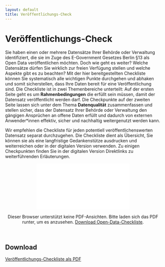 ```yaml
---
layout: default
title: Veröffentlichungs-Check
---
```


# Veröffentlichungs-Check

Sie haben einen oder mehrere Datensätze Ihrer Behörde oder Verwaltung identifiziert, die sie im Zuge des E-Government Gesetzes Berlin §13 als Open Data veröffentlichen möchten. Doch wie geht es weiter? Welche Datensätze dürfen Sie wirklich zur freien Verfügung stellen und welche Aspekte gibt es zu beachten? Mit der hier bereitgestellten Checkliste können Sie systematisch alle wichtigen Punkte durchgehen und abhaken und somit sicherstellen, dass Ihre Daten bereit für eine Veröffentlichung sind.
Die Checkliste ist in zwei Themenbereiche unterteilt: Auf der ersten Seite geht es um **Rahmenbedingungen** die erfüllt sein müssen, damit der Datensatz veröffentlicht werden darf. Die Checkpunkte auf der zweiten Seite lassen sich unter dem Thema **Datenqualität** zusammenfassen und stellen sicher, dass der Datensatz Ihrer Behörde oder Verwaltung den gängigen Ansprüchen an offene Daten erfüllt und dadurch von externen Anwender\*innen effektiv, sicher und nachhaltig weitergenutzt werden kann.

Wir empfehlen die Checkliste für jeden potentiell veröffentlichenswerten Datensatz separat durchzugehen. Die Checkliste dient als Übersicht, Sie können sie als eine langfristige Gedankenstütze ausdrucken und weiterreichen oder in der digitalen Version verwenden. Zu einigen Checkpunkten finden Sie in der digitalen Version Direktlinks zu weiterführenden Erläuterungen.

<center>
  <object data="/assets/file-download/open_data_checkliste.pdf" type="application/pdf" class="pdf">
      <embed src="/assets/file-download/open_data_checkliste.pdf">
          <p>Dieser Browser unterstützt keine PDF-Ansichten. Bitte laden sich das PDF runter, um es anzusehen. <a href="/assets/file-download/open_data_checkliste.pdf">Download Open-Data-Checkliste</a>.</p>
  </object>
</center>
<br>


## Download

[Veröffentlichungs-Checkliste als PDF](/assets/file-download/open_data_checkliste.pdf)

